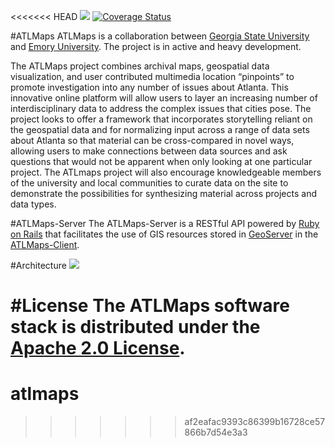 <<<<<<< HEAD
![](https://travis-ci.org/emory-libraries-ecds/ATLMaps-Server.svg?branch=develop)
[![Coverage Status](https://coveralls.io/repos/emory-libraries-ecds/ATLMaps-Server/badge.svg?branch=develop&service=github)](https://coveralls.io/github/emory-libraries-ecds/ATLMaps-Server?branch=develop)

#ATLMaps
ATLMaps is a collaboration between [Georgia State University](http://gsu.edu) and [Emory University](http://emory.edu). The project is in active and heavy development.

The ATLMaps project combines archival maps, geospatial data visualization, and user contributed multimedia location “pinpoints” to promote investigation into any number of issues about Atlanta.  This innovative online platform will allow users to layer an increasing number of interdisciplinary data to address the complex issues that cities pose.  The project looks to offer a framework that incorporates storytelling reliant on the geospatial data and for normalizing input across a range of data sets about Atlanta so that material can be cross-compared in novel ways, allowing users to make connections between data sources and ask questions that would not be apparent when only looking at one particular project.  The ATLmaps project will also encourage knowledgeable members of the university and local communities to curate data on the site to demonstrate the possibilities for synthesizing material across projects and data types.

#ATLMaps-Server
The ATLMaps-Server is a RESTful API powered by [Ruby on Rails](http://rubyonrails.org/) that facilitates the use of GIS resources stored in [GeoServer](http://geoserver.org/) in the [ATLMaps-Client](https://github.com/emory-libraries-ecds/ATLMaps-Client).

#Architecture
![](https://s3.amazonaws.com/atlmaps-prod/ATLMapsDiagram.png) 

#License
The ATLMaps software stack is distributed under the [Apache 2.0 License](http://www.apache.org/licenses/LICENSE-2.0).
=======
atlmaps
=======
>>>>>>> af2eafac9393c86399b16728ce57866b7d54e3a3
